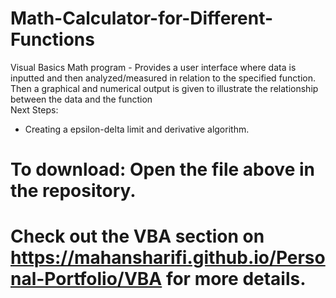 # Math-Calculator-for-Different-Functions
Visual Basics Math program - Provides a user interface where data is inputted and then analyzed/measured in relation to the specified function. Then a graphical and numerical output is given to illustrate the relationship between the data and the function <br/>
Next Steps:
- Creating a epsilon-delta limit and derivative algorithm.
# To download: Open the file above in the repository.
# Check out the VBA section on https://mahansharifi.github.io/Personal-Portfolio/VBA for more details.
